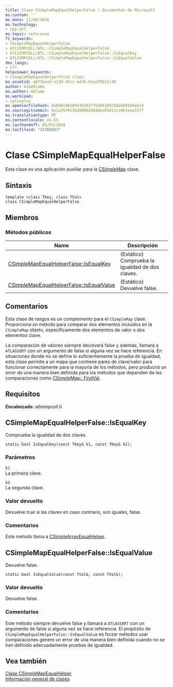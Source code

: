 ```yaml
---
title: Clase CSimpleMapEqualHelperFalse | Documentos de Microsoft
ms.custom: ''
ms.date: 11/04/2016
ms.technology:
- cpp-atl
ms.topic: reference
f1_keywords:
- CSimpleMapEqualHelperFalse
- ATLSIMPCOLL/ATL::CSimpleMapEqualHelperFalse
- ATLSIMPCOLL/ATL::CSimpleMapEqualHelperFalse::IsEqualKey
- ATLSIMPCOLL/ATL::CSimpleMapEqualHelperFalse::IsEqualValue
dev_langs:
- C++
helpviewer_keywords:
- CSimpleMapEqualHelperFalse class
ms.assetid: a873eea3-e130-45cc-a476-61ee79511c3b
author: mikeblome
ms.author: mblome
ms.workload:
- cplusplus
ms.openlocfilehash: bebd9c6628924b5927fb48518925bdd665b0ee14
ms.sourcegitcommit: be2a7679c2bd80968204dee03d13ca961eaa31ff
ms.translationtype: MT
ms.contentlocale: es-ES
ms.lasthandoff: 05/03/2018
ms.locfileid: "32360023"
---
```

# <a name="csimplemapequalhelperfalse-class"></a>Clase CSimpleMapEqualHelperFalse
Esta clase es una aplicación auxiliar para la [CSimpleMap](../../atl/reference/csimplemap-class.md) clase.  
  
## <a name="syntax"></a>Sintaxis  
  
```
template <class TKey, class TVal>  
class CSimpleMapEqualHelperFalse
```  
  
## <a name="members"></a>Miembros  
  
### <a name="public-methods"></a>Métodos públicos  
  
|Name|Descripción|  
|----------|-----------------|  
|[CSimpleMapEqualHelperFalse::IsEqualKey](#isequalkey)|(Estático) Comprueba la igualdad de dos claves.|  
|[CSimpleMapEqualHelperFalse::IsEqualValue](#isequalvalue)|(Estático) Devuelve false.|  
  
## <a name="remarks"></a>Comentarios  
 Esta clase de rasgos es un complemento para el `CSimpleMap` clase. Proporciona un método para comparar dos elementos incluidos en la `CSimpleMap` objeto, específicamente dos elementos de valor o dos elementos clave.  
  
 La comparación de valores siempre devolverá false y además, llamará a `ATLASSERT` con un argumento de false si alguna vez se hace referencia. En situaciones donde no se define lo suficientemente la prueba de igualdad, esta clase permite a un mapa que contiene pares de clave/valor para funcionar correctamente para la mayoría de los métodos, pero producirá un error de una manera bien definida para los métodos que dependen de las comparaciones como [CSimpleMap:: FindVal](../../atl/reference/csimplemap-class.md#findval).  
  
## <a name="requirements"></a>Requisitos  
 **Encabezado:** atlsimpcoll.h  
  
##  <a name="isequalkey"></a>  CSimpleMapEqualHelperFalse::IsEqualKey  
 Comprueba la igualdad de dos claves.  
  
```
static bool IsEqualKey(const TKey& k1, const TKey& k2);
```  
  
### <a name="parameters"></a>Parámetros  
 `k1`  
 La primera clave.  
  
 `k2`  
 La segunda clave.  
  
### <a name="return-value"></a>Valor devuelto  
 Devuelve true si las claves en caso contrario, son iguales, false.  
  
### <a name="remarks"></a>Comentarios  
 Este método llama a [CSimpleArrayEqualHelper](../../atl/reference/csimplearrayequalhelper-class.md).  
  
##  <a name="isequalvalue"></a>  CSimpleMapEqualHelperFalse::IsEqualValue  
 Devuelve false.  
  
```
static bool IsEqualValue(const TVal&, const TVal&);
```  
  
### <a name="return-value"></a>Valor devuelto  
 Devuelve false.  
  
### <a name="remarks"></a>Comentarios  
 Este método siempre devuelve false y llamará a `ATLASSERT` con un argumento de false si alguna vez se hace referencia. El propósito de `CSimpleMapEqualHelperFalse::IsEqualValue` es forzar métodos usar comparaciones genere un error de una manera bien definida cuando no se han definido adecuadamente pruebas de igualdad.  
  
## <a name="see-also"></a>Vea también  
 [Clase CSimpleMapEqualHelper](../../atl/reference/csimplemapequalhelper-class.md)   
 [Información general de clases](../../atl/atl-class-overview.md)
